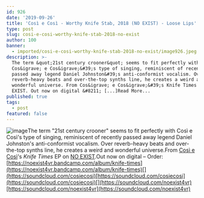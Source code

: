```yaml
---
id: 926
date: '2019-09-26'
title: 'Così e Così - Worthy Knife Stab, 2018 (NO EXIST) - Loose Lips'
type: post
slug: cosi-e-cosi-worthy-knife-stab-2018-no-exist
author: 100
banner:
  - imported/cosi-e-cosi-worthy-knife-stab-2018-no-exist/image926.jpeg
description: >-
  The term &quot;21st century crooner&quot; seems to fit perfectly with
  Cos&igrave; e Cos&igrave;&#39;s type of singing, reminiscent of recently
  passed away legend Daniel Johnston&#39;s anti-conformist vocalism. Over
  reverb-heavy beats and over-the-top synths line, he creates a weird and
  wonderful universe. From Cos&igrave; e Cos&igrave;&#39;s Knife Times EP on NO
  EXIST. Out now on digital &#8211; [...]Read More...
published: true
tags:
  - post
featured: false
---
```

![image](../imported/cosi-e-cosi-worthy-knife-stab-2018-no-exist/image926.jpeg)The term "21st century crooner" seems to fit perfectly with Così e Così's type of singing, reminiscent of recently passed away legend Daniel Johnston's anti-conformist vocalism. Over reverb-heavy beats and over-the-top synths line, he creates a weird and wonderful universe.From [Così e Così](https://cosiecosi.bandcamp.com/)'s _Knife Times_ EP on [NO EXIST](https://noexist4vr.com/).Out now on digital – Order: [](https://noexist4vr.bandcamp.com/album/knife-times)[https://noexist4vr.bandcamp.com/album/knife-times](https://noexist4vr.bandcamp.com/album/knife-times)[](https://soundcloud.com/cosiecosi)[https://soundcloud.com/cosiecosi](https://soundcloud.com/cosiecosi)[](https://soundcloud.com/noexist4vr)[https://soundcloud.com/noexist4vr](https://soundcloud.com/noexist4vr)